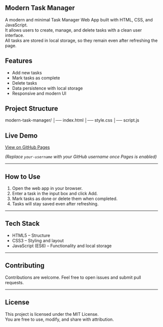 
## Modern Task Manager

A modern and minimal Task Manager Web App built with HTML, CSS, and JavaScript.  
It allows users to create, manage, and delete tasks with a clean user interface.  
All tasks are stored in local storage, so they remain even after refreshing the page.  

## Features
- Add new tasks  
- Mark tasks as complete  
- Delete tasks  
- Data persistence with local storage  
- Responsive and modern UI

## Project Structure
modern-task-manager/
│── index.html
│── style.css
│── script.js

## Live Demo
[View on GitHub Pages](https://your-username.github.io/modern-task-manager/)  

*(Replace `your-username` with your GitHub username once Pages is enabled)*  

---

## How to Use
1. Open the web app in your browser.  
2. Enter a task in the input box and click Add.  
3. Mark tasks as done or delete them when completed.  
4. Tasks will stay saved even after refreshing.  

---

## Tech Stack
- HTML5 – Structure  
- CSS3 – Styling and layout  
- JavaScript (ES6) – Functionality and local storage  

---

## Contributing
Contributions are welcome. Feel free to open issues and submit pull requests.  

---

## License
This project is licensed under the MIT License.  
You are free to use, modify, and share with attribution.  
